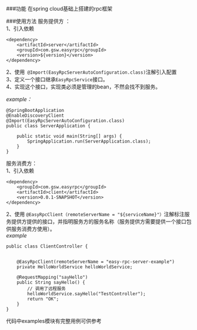 
###功能
在spring cloud基础上搭建的rpc框架

###使用方法
服务提供方 ：  
1、引入依赖
```$xslt
<dependency>
    <artifactId>server</artifactId>
    <groupId>com.gsw.easyrpc</groupId>
    <version>${version}</version>
</dependency>
```
2、使用` @Import(EasyRpcServerAutoConfiguration.class)`注解引入配置  
3、定义一个接口继承`EasyRpcService`接口。  
4、实现这个接口，实现类必须是管理的bean，不然会找不到服务。  
  
*example：*
```$xslt
@SpringBootApplication
@EnableDiscoveryClient
@Import(EasyRpcServerAutoConfiguration.class)
public class ServerApplication {

    public static void main(String[] args) {
        SpringApplication.run(ServerApplication.class);
    }
}

```
服务消费方：  
1、引入依赖
```$xslt
<dependency>
    <groupId>com.gsw.easyrpc</groupId>
    <artifactId>client</artifactId>
    <version>0.0.1-SNAPSHOT</version>
</dependency>
```
2、使用 `@EasyRpcClient（remoteServerName = "${serviceName}"）`注解标注服务提供方提供的接口，并指明服务方的服务名称（服务提供方需要提供一个接口包供服务消费方使用）。  
*example*

```$xslt
public class ClientController {


    @EasyRpcClient(remoteServerName = "easy-rpc-server-example")
    private HelloWorldService helloWorldService;
    
    @RequestMapping("sayHello")
    public String sayHello() {
        // 调用了远程服务
        helloWorldService.sayHello("TestController");
        return "OK";
    }
}
```
代码中examples模块有完整用例可供参考


